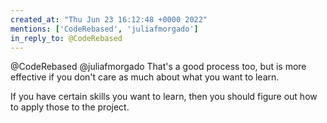 ```yaml
---
created_at: "Thu Jun 23 16:12:48 +0000 2022"
mentions: ['CodeRebased', 'juliafmorgado']
in_reply_to: @CodeRebased
---
```


@CodeRebased @juliafmorgado That's a good process too, but is more effective if you don't care as much about what you want to learn.

If you have certain skills you want to learn, then you should figure out how to apply those to the project.